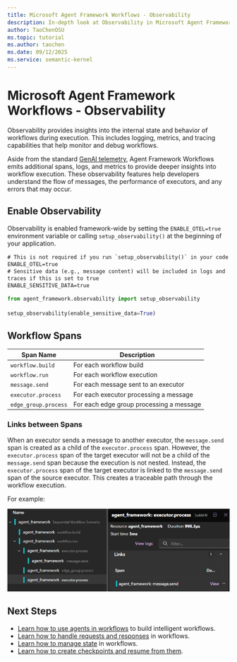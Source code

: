 ```yaml
---
title: Microsoft Agent Framework Workflows - Observability
description: In-depth look at Observability in Microsoft Agent Framework Workflows.
author: TaoChenOSU
ms.topic: tutorial
ms.author: taochen
ms.date: 09/12/2025
ms.service: semantic-kernel
---
```


# Microsoft Agent Framework Workflows - Observability

Observability provides insights into the internal state and behavior of workflows during execution. This includes logging, metrics, and tracing capabilities that help monitor and debug workflows.

Aside from the standard [GenAI telemetry](https://opentelemetry.io/docs/specs/semconv/gen-ai/), Agent Framework Workflows emits additional spans, logs, and metrics to provide deeper insights into workflow execution. These observability features help developers understand the flow of messages, the performance of executors, and any errors that may occur.

## Enable Observability

Observability is enabled framework-wide by setting the `ENABLE_OTEL=true` environment variable or calling `setup_observability()` at the beginning of your application.

```env
# This is not required if you run `setup_observability()` in your code
ENABLE_OTEL=true
# Sensitive data (e.g., message content) will be included in logs and traces if this is set to true
ENABLE_SENSITIVE_DATA=true
```

```python
from agent_framework.observability import setup_observability

setup_observability(enable_sensitive_data=True)
```

## Workflow Spans

| Span Name                        | Description                                      |
|----------------------------------|--------------------------------------------------|
| `workflow.build`                 | For each workflow build                          |
| `workflow.run`                   | For each workflow execution                      |
| `message.send`                   | For each message sent to an executor             |
| `executor.process`               | For each executor processing a message           |
| `edge_group.process`             | For each edge group processing a message         |

### Links between Spans

When an executor sends a message to another executor, the `message.send` span is created as a child of the `executor.process` span. However, the `executor.process` span of the target executor will not be a child of the `message.send` span because the execution is not nested. Instead, the `executor.process` span of the target executor is linked to the `message.send` span of the source executor. This creates a traceable path through the workflow execution.

For example:

![Span Relationships](./resources/images/workflow-trace.png)

## Next Steps

- [Learn how to use agents in workflows](./using-agents.md) to build intelligent workflows.
- [Learn how to handle requests and responses](./request-and-response.md) in workflows.
- [Learn how to manage state](./shared-states.md) in workflows.
- [Learn how to create checkpoints and resume from them](./checkpoints.md).